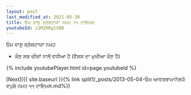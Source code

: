 ```yaml
---
layout: post
last_modified_at: 2021-03-30
title: ਓਮ ਵਾਸੁ ਸ੍ਰੇਸ਼ਟਾਯਾ ਨਮਹ ੧੧ ਟਾਇਮਸ
youtubeId: z1MZKRglVB0
---
```

 
 
 ਓਮ ਵਾਸੁ ਸ੍ਰੇਸ਼ਟਾਯਾ ਨਮਹ  
 
 -  ਕੌਣ ਸਭ ਚੀਜ਼ਾਂ ਨਾਲੋਂ ਵਧੀਆ ਹੈ (ਵੈਸਸ ਦਾ ਮੁਖੀਆ ਕੌਣ ਹੈ) 
 
  
 
  
 
 
 
 
 
 


{% include youtubePlayer.html id=page.youtubeId %}
 
[Next]({{ site.baseurl }}{% link  split1/_posts/2013-05-04-ਓਮ ਆਵਰਥਾਮਾਨੇਭਯੋ ਵਪੁਸ਼ੇ ਨਮਹ ੧੧ ਟਾਇਮਸ.md%})
 
